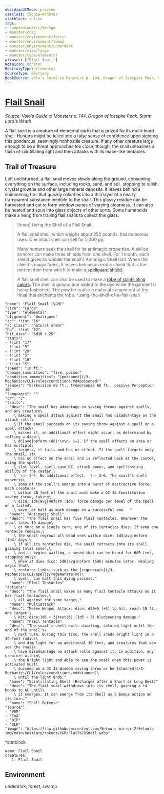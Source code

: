 ```yaml
---
obsidianUIMode: preview
cssclass: json5e-monster
statblock: inline
tags:
- compendium/src/5e/vgm
- monster/cr/3
- monster/environment/forest
- monster/environment/swamp
- monster/environment/underdark
- monster/size/large
- monster/type/elemental
aliases: ["Flail Snail"]
NoteIcon: monster
BestiaryType: elemental
SourceType: Bestiary
BookSource: Volo's Guide to Monsters p. 144, Dragon of Icespire Peak, Storm Lord's Wrath
---
```

# [Flail Snail](3-Mechanics\CLI\bestiary\elemental/flail-snail-vgm.md)
*Source: Volo's Guide to Monsters p. 144, Dragon of Icespire Peak, Storm Lord's Wrath*  

A flail snail is a creature of elemental earth that is prized for its multi-hued shell. Hunters might be lulled into a false sense of confidence upon sighting this ponderous, seemingly nonhostile creature. If any other creature large enough to be a threat approaches too close, though, the snail unleashes a flash of scintillating light and then attacks with its mace-like tentacles.

## Trail of Treasure

Left undisturbed, a flail snail moves slowly along the ground, consuming everything on the surface, including rocks, sand, and soil, stopping to relish crystal growths and other large mineral deposits. It leaves behind a shimmering trail that quickly solidifies into a thin layer of a nearly transparent substance inedible to the snail. This glassy residue can be harvested and cut to form window panes of varying clearness. It can also be heated and spun into glass objects of other sorts. Some humanoids make a living from trailing flail snails to collect this glass.

> [!note] Using the Shell of a Flail Snail
> 
> A flail snail shell, which weighs about 250 pounds, has numerous uses. One intact shell can sell for 5,000 gp.
> 
> Many hunters seek the shell for its antimagic properties. A skilled armorer can make three shields from one shell. For 1 month, each shield gives its wielder the snail's Antimagic Shell trait. When the shield's magic fades, it leaves behind an exotic shield that is the perfect item from which to make a [spellguard shield](/3-Mechanics/CLI/items/spellguard-shield.md).
> 
> A flail snail shell can also be used to make a [robe of scintillating colors](/3-Mechanics/CLI/items/robe-of-scintillating-colors.md). The shell is ground and added to the dye while the garment is being fashioned. The powder is also a material component of the ritual that enchants the robe.
^using-the-shell-of-a-flail-snail

```statblock
"name": "Flail Snail (VGM)"
"size": "Large"
"type": "elemental"
"alignment": "Unaligned"
"ac": !!int "16"
"ac_class": "natural armor"
"hp": !!int "52"
"hit_dice": "5d10 + 25"
"stats":
- !!int "17"
- !!int "5"
- !!int "20"
- !!int "3"
- !!int "10"
- !!int "5"
"speed": "10 ft."
"damage_immunities": "fire, poison"
"condition_immunities": "[poisoned](/3-Mechanics/CLI/rules/conditions.md#poisoned)"
"senses": "darkvision 60 ft., tremorsense 60 ft., passive Perception 10"
"languages": ""
"cr": "3"
"traits":
- "desc": "The snail has advantage on saving throws against spells, and any creature\
    \ making a spell attack against the snail has disadvantage on the attack roll.\
    \ If the snail succeeds on its saving throw against a spell or a spell attack\
    \ misses it, an additional effect might occur, as determined by rolling a dice:\
    \ d6|avg|noform (d6):\n\n- 1–2. If the spell affects an area or has multiple\
    \ targets, it fails and has no effect. If the spell targets only the snail, it\
    \ has no effect on the snail and is reflected back at the caster, using the spell\
    \ slot level, spell save DC, attack bonus, and spellcasting ability of the caster.\
    \  \n- 3–4. No additional effect.  \n- 5–6. The snail's shell converts\
    \ some of the spell's energy into a burst of destructive force. Each creature\
    \ within 30 feet of the snail must make a DC 15 Constitution saving throw, taking\
    \ dice: 1d6|avg|noform (1d6) force damage per level of the spell on a failed\
    \ save, or half as much damage on a successful one.  "
  "name": "Antimagic Shell"
- "desc": "The flail snail has five flail tentacles. Whenever the snail takes 10 damage\
    \ or more on a single turn, one of its tentacles dies. If even one tentacle remains,\
    \ the snail regrows all dead ones within dice: 1d4|avg|noform (1d4) days.\
    \ If all its tentacles die, the snail retracts into its shell, gaining total cover,\
    \ and it begins wailing, a sound that can be heard for 600 feet, stopping only\
    \ when it dies dice: 5d6|avg|noform (5d6) minutes later. Healing magic that\
    \ restores limbs, such as the [regenerate](/3-Mechanics/CLI/spells/regenerate.md)\
    \ spell, can halt this dying process."
  "name": "Flail Tentacles"
"actions":
- "desc": "The flail snail makes as many flail tentacle attacks as it has flail tentacles,\
    \ all against the same target."
  "name": "Multiattack"
- "desc": "Melee Weapon Attack: dice: d20+5 (+5) to hit, reach 10 ft., one target.\
    \ Hit: dice:1d6 + 3|text(6) (1d6 + 3) bludgeoning damage."
  "name": "Flail Tentacle"
- "desc": "The snail's shell emits dazzling, colored light until the end of the snail's\
    \ next turn. During this time, the shell sheds bright light in a 30-foot radius\
    \ and dim light for an additional 30 feet, and creatures that can see the snail\
    \ have disadvantage on attack rolls against it. In addition, any creature within\
    \ the bright light and able to see the snail when this power is activated must\
    \ succeed on a DC 15 Wisdom saving throw or be [stunned](/3-Mechanics/CLI/rules/conditions.md#stunned)\
    \ until the light ends."
  "name": "Scintillating Shell (Recharges after a Short or Long Rest)"
- "desc": "The flail snail withdraws into its shell, gaining a +4 bonus to AC until\
    \ it emerges. It can emerge from its shell as a bonus action on its turn."
  "name": "Shell Defense"
"source":
- "VGM"
- "ToA"
- "DIP"
- "SLW"
"image": "https://raw.githubusercontent.com/5etools-mirror-2/5etools-img/main/bestiary/tokens/VGM/Flail%20Snail.webp"
```
^statblock

```encounter-table
name: Flail Snail
creatures:
 - 1: Flail Snail
```

## Environment

underdark, forest, swamp